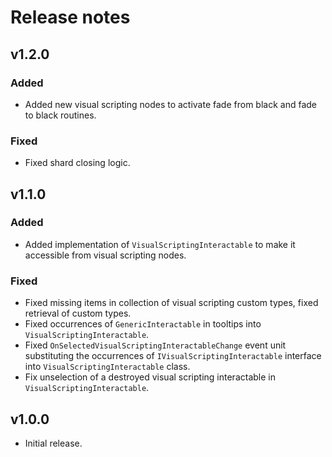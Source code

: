 # Release notes

## v1.2.0

### Added

- Added new visual scripting nodes to activate fade from black and fade to black routines.
  
### Fixed 

- Fixed shard closing logic.

## v1.1.0

### Added

- Added implementation of `VisualScriptingInteractable` to make it accessible from visual scripting nodes.

### Fixed 

- Fixed missing items in collection of visual scripting custom types, fixed retrieval of custom types.
- Fixed occurrences of `GenericInteractable` in tooltips into `VisualScriptingInteractable`.
- Fixed `OnSelectedVisualScriptingInteractableChange` event unit substituting 
  the occurrences of `IVisualScriptingInteractable` interface into `VisualScriptingInteractable` class.
- Fix unselection of a destroyed visual scripting interactable in `VisualScriptingInteractable`.

## v1.0.0

- Initial release.